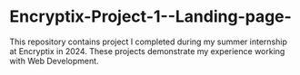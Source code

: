 # Encryptix-Project-1--Landing-page-
 This repository contains project I completed during my summer internship at Encryptix in 2024. These projects demonstrate my experience working with Web Development.

